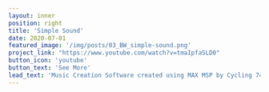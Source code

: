```yaml
---
layout: inner
position: right
title: 'Simple Sound'
date: 2020-07-01
featured_image: '/img/posts/03_BW_simple-sound.png'
project_link: "https://www.youtube.com/watch?v=tmaIpfaSLD0"
button_icon: 'youtube'
button_text: 'See More'
lead_text: 'Music Creation Software created using MAX MSP by Cycling 74.'
---
```

